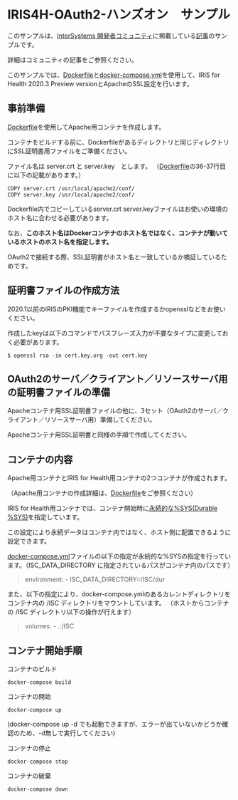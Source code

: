 # IRIS4H-OAuth2-ハンズオン　サンプル
このサンプルは、[InterSystems 開発者コミュニティ](https://jp.intersystems.com)に掲載している[記事](https://jp.community.intersystems.com/node/481066/)のサンプルです。

詳細はコミュニティの記事をご参照ください。

このサンプルでは、[Dockerfile](/Dockerfile)と[docker-compose.yml](/docker-compose.yml)を使用して、IRIS for Health 2020.3 Preview versionとApacheのSSL設定を行います。

## 事前準備

[Dockerfile](/Dockerfile)を使用してApache用コンテナを作成します。

コンテナをビルドする前に、Dockerfileがあるディレクトリと同じディレクトリにSSL証明書用ファイルをご準備ください。

ファイル名は server.crt と server.key　とします。
（[Dockerfile](/Dockerfile)の36-37行目に以下の記載があります。）

```
COPY server.crt /usr/local/apache2/conf/
COPY server.key /usr/local/apache2/conf/
```
Dockerfile内でコピーしているserver.crt server.keyファイルはお使いの環境のホスト名に合わせる必要があります。

なお、**このホスト名はDockerコンテナのホスト名ではなく、コンテナが動いているホストのホスト名を指定します。**

OAuth2で接続する際、SSL証明書がホスト名と一致しているか検証しているためです。


## 証明書ファイルの作成方法
2020.1以前のIRISのPKI機能でキーファイルを作成するかopensslなどをお使いください。

作成したkeyは以下のコマンドでパスフレーズ入力が不要なタイプに変更しておく必要があります。

```
$ openssl rsa -in cert.key.org -out cert.key
```

## OAuth2のサーバ／クライアント／リソースサーバ用の証明書ファイルの準備
Apacheコンテナ用SSL証明書ファイルの他に、3セット（OAuth2のサーバ／クライアント／リソースサーバ用）準備してください。

Apacheコンテナ用SSL証明書と同様の手順で作成してください。


## コンテナの内容
Apache用コンテナとIRIS for Health用コンテナの2つコンテナが作成されます。

（Apache用コンテナの作成詳細は、[Dockerfile](/Dockerfile)をご参照ください）

IRIS for Health用コンテナでは、コンテナ開始時に[永続的な%SYS(Durable %SYS)](https://docs.intersystems.com/irislatest/csp/docbookj/DocBook.UI.Page.cls?KEY=ADOCK#ADOCK_isc)を指定しています。

この設定により永続データはコンテナ内ではなく、ホスト側に配置できるように設定できます。

[docker-compose.yml](/docker-compose.yml)ファイルの以下の指定が永続的な%SYSの指定を行っています。（ISC_DATA_DIRECTORY に指定されているパスがコンテナ内のパスです）
>    environment:
>      - ISC_DATA_DIRECTORY=/ISC/dur

また、以下の指定により、docker-compose.ymlのあるカレントディレクトリをコンテナ内の /ISC ディレクトリをマウントしています。
（ホストからコンテナの /ISC ディレクトリ以下の操作が行えます）
>    volumes:
>      - .:/ISC



## コンテナ開始手順

コンテナのビルド
```
docker-compose build
```

コンテナの開始
```
docker-compose up
```
(docker-compose up -d でも起動できますが、エラーが出ていないかどうか確認のため、-d無しで実行してください)


コンテナの停止
```
docker-compose stop
```

コンテナの破棄
```
docker-compose down
```

